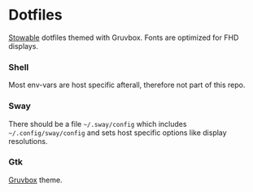 # Dotfiles

[Stowable](https://www.gnu.org/software/stow/) dotfiles themed with Gruvbox. Fonts are optimized for FHD displays.

### Shell
Most env-vars are host specific afterall, therefore not part of this repo.

### Sway
There should be a file `~/.sway/config` which includes `~/.config/sway/config` and sets host specific options like display resolutions.

### Gtk
[Gruvbox](https://github.com/Fausto-Korpsvart/Gruvbox-GTK-Theme) theme.
